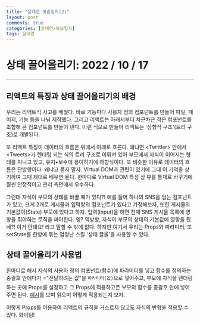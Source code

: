 ```yaml
---
title: "윤태연 복습일지(2)"
layout: post
comments: true
categories: [윤태연/복습일지]
tags: 윤태연
---
```


# 상태 끌어올리기: 2022 / 10 / 17

---

## 리액트의 특징과 상태 끌어올리기의 배경

우리는 리액트식 사고를 배웠다. 바로 기능마다 사용자 정의 컴포넌트를 만들어 파일, 페이지, 기능 등을 나눠 제작했다. 그리고 리액트는 아래서부터 차근차근 작은 컴포넌트를 조합해 큰 컴포넌트를 만들어 낸다. 이런 식으로 만들어 리액트는 '상향식 구조'(트리 구조)로 개발된다.

또 리액트 특징이 데이터의 흐름은 위에서 아래로 흐른다. 왜냐면 <Twittler\> 안에서 <Tweets\>가 렌더링 되는 식의 트리 구조로 이뤄져 있어 부모에서 자식이 이어지는 형태를 지니고 있고, 유지•보수에 용이하기에 하향식이다. 또 비슷한 이유로 데이터의 흐름은 단방향이다. 왜냐고 묻지 말자. Virtual DOM과 관련이 있기에 그때 이 기억을 상기하여 그때 제대로 배우면 된다. 한마디로 Virtual DOM 특성 상 뷰를 통채로 바꾸기에 훨씬 안정적이고 관리 측면에서 우수하다.

그런데 자식이 부모의 상태를 바꿀 때가 있다?! 예를 들어 하나의 SNS을 담는 컴포넌트가 있고, 크게 2개로 게시물과 입력창의 컴포넌트가 있다고 가정해보자, 또한 게시물의 기본값이(State) 부모에 있다고 하자. 입력(Input)을 하면 전체 SNS 게시물 목록에 영향을 줘야하는 로직을 짜야한다. 엥? 역방향, 자식이 부모의 상태의 기본값에 영향을 줬네?! 이거 안돼요! 라고 말할 수 밖에 없다. 하지만 여기서 우리는 Props와 파라미터, 또 setState를 한방에 묶는 엄청난 스킬 '상태 끌올'을 사용할 수 있다.

## 상태 끌어올리기 사용법

한마디로 해서 자식의 사용자 정의 컴포넌트(함수)에 파라미터를 넣고 함수를 정의하는 중괄호 안에다가 ⭐️"전달하려는 값"을 `파라미터(값)`으로 넣어주고, 부모에 자식을 렌더링하는 곳에 Props를 설정하고 그 Props에 적용하고픈 부모의 함수를 중괄호 안에 넣어주면 된다. [예시](https://velog.io/@okko8522/%EC%BD%94%EB%93%9C%EC%8A%A4%ED%85%8C%EC%9D%B4%EC%B8%A0S2U98W%ED%99%94%EC%88%98#%EC%98%88%EC%8B%9C)를 보며 읽으며 어떻게 적용되는지 보자.

이렇게 Props를 이용하여 리액트의 규칙을 거스르지 않고도 자식의 반항을 적용할 수 있다. 화이팅!

